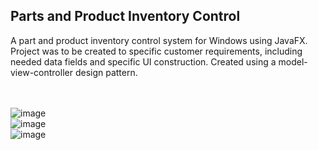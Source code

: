 ## Parts and Product Inventory Control
A part and product inventory control system for Windows using JavaFX.  Project was to be created to specific customer requirements, including needed data fields and specific UI construction.  Created using a model-view-controller design pattern.  
<br>
<br>

![image](https://user-images.githubusercontent.com/25714007/86537082-21dfe980-beb2-11ea-931b-a74dfa0f5edf.png)
<br>
![image](https://user-images.githubusercontent.com/25714007/86537085-2ad0bb00-beb2-11ea-91c7-8b9a4f6ae551.png)
<br>
![image](https://user-images.githubusercontent.com/25714007/86537090-2efcd880-beb2-11ea-84b4-902fc38510dc.png)

